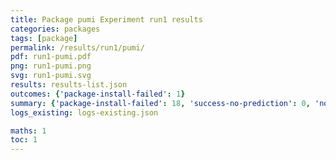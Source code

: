 ```yaml
---
title: Package pumi Experiment run1 results
categories: packages
tags: [package]
permalink: /results/run1/pumi/
pdf: run1-pumi.pdf
png: run1-pumi.png
svg: run1-pumi.svg
results: results-list.json
outcomes: {'package-install-failed': 1}
summary: {'package-install-failed': 18, 'success-no-prediction': 0, 'no-results-generated': 0, 'results-generated': 18, 'total-runs': 18}
logs_existing: logs-existing.json

maths: 1
toc: 1
---
```


